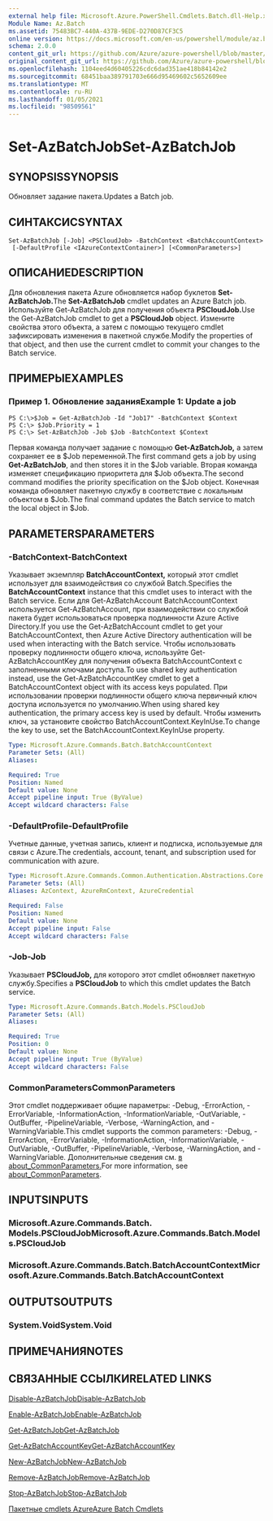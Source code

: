 ```yaml
---
external help file: Microsoft.Azure.PowerShell.Cmdlets.Batch.dll-Help.xml
Module Name: Az.Batch
ms.assetid: 75483BC7-440A-437B-9EDE-D270D87CF3C5
online version: https://docs.microsoft.com/en-us/powershell/module/az.batch/set-azbatchjob
schema: 2.0.0
content_git_url: https://github.com/Azure/azure-powershell/blob/master/src/Batch/Batch/help/Set-AzBatchJob.md
original_content_git_url: https://github.com/Azure/azure-powershell/blob/master/src/Batch/Batch/help/Set-AzBatchJob.md
ms.openlocfilehash: 1104eed4d60405226cdc6dad351ae418b84142e2
ms.sourcegitcommit: 68451baa389791703e666d95469602c5652609ee
ms.translationtype: MT
ms.contentlocale: ru-RU
ms.lasthandoff: 01/05/2021
ms.locfileid: "98509561"
---
```

# <span data-ttu-id="68d8e-101">Set-AzBatchJob</span><span class="sxs-lookup"><span data-stu-id="68d8e-101">Set-AzBatchJob</span></span>

## <span data-ttu-id="68d8e-102">SYNOPSIS</span><span class="sxs-lookup"><span data-stu-id="68d8e-102">SYNOPSIS</span></span>
<span data-ttu-id="68d8e-103">Обновляет задание пакета.</span><span class="sxs-lookup"><span data-stu-id="68d8e-103">Updates a Batch job.</span></span>

## <span data-ttu-id="68d8e-104">СИНТАКСИС</span><span class="sxs-lookup"><span data-stu-id="68d8e-104">SYNTAX</span></span>

```
Set-AzBatchJob [-Job] <PSCloudJob> -BatchContext <BatchAccountContext>
 [-DefaultProfile <IAzureContextContainer>] [<CommonParameters>]
```

## <span data-ttu-id="68d8e-105">ОПИСАНИЕ</span><span class="sxs-lookup"><span data-stu-id="68d8e-105">DESCRIPTION</span></span>
<span data-ttu-id="68d8e-106">Для обновления пакета Azure обновляется набор буклетов **Set-AzBatchJob.**</span><span class="sxs-lookup"><span data-stu-id="68d8e-106">The **Set-AzBatchJob** cmdlet updates an Azure Batch job.</span></span>
<span data-ttu-id="68d8e-107">Используйте Get-AzBatchJob для получения объекта **PSCloudJob.**</span><span class="sxs-lookup"><span data-stu-id="68d8e-107">Use the Get-AzBatchJob cmdlet to get a **PSCloudJob** object.</span></span>
<span data-ttu-id="68d8e-108">Измените свойства этого объекта, а затем с помощью текущего cmdlet зафиксировать изменения в пакетной службе.</span><span class="sxs-lookup"><span data-stu-id="68d8e-108">Modify the properties of that object, and then use the current cmdlet to commit your changes to the Batch service.</span></span>

## <span data-ttu-id="68d8e-109">ПРИМЕРЫ</span><span class="sxs-lookup"><span data-stu-id="68d8e-109">EXAMPLES</span></span>

### <span data-ttu-id="68d8e-110">Пример 1. Обновление задания</span><span class="sxs-lookup"><span data-stu-id="68d8e-110">Example 1: Update a job</span></span>
```
PS C:\>$Job = Get-AzBatchJob -Id "Job17" -BatchContext $Context
PS C:\> $Job.Priority = 1
PS C:\> Set-AzBatchJob -Job $Job -BatchContext $Context
```

<span data-ttu-id="68d8e-111">Первая команда получает задание с помощью **Get-AzBatchJob,** а затем сохраняет ее в $Job переменной.</span><span class="sxs-lookup"><span data-stu-id="68d8e-111">The first command gets a job by using **Get-AzBatchJob**, and then stores it in the $Job variable.</span></span>
<span data-ttu-id="68d8e-112">Вторая команда изменяет спецификацию приоритета для $Job объекта.</span><span class="sxs-lookup"><span data-stu-id="68d8e-112">The second command modifies the priority specification on the $Job object.</span></span>
<span data-ttu-id="68d8e-113">Конечная команда обновляет пакетную службу в соответствие с локальным объектом в $Job.</span><span class="sxs-lookup"><span data-stu-id="68d8e-113">The final command updates the Batch service to match the local object in $Job.</span></span>

## <span data-ttu-id="68d8e-114">PARAMETERS</span><span class="sxs-lookup"><span data-stu-id="68d8e-114">PARAMETERS</span></span>

### <span data-ttu-id="68d8e-115">-BatchContext</span><span class="sxs-lookup"><span data-stu-id="68d8e-115">-BatchContext</span></span>
<span data-ttu-id="68d8e-116">Указывает экземпляр **BatchAccountContext,** который этот cmdlet использует для взаимодействия со службой Batch.</span><span class="sxs-lookup"><span data-stu-id="68d8e-116">Specifies the **BatchAccountContext** instance that this cmdlet uses to interact with the Batch service.</span></span>
<span data-ttu-id="68d8e-117">Если для Get-AzBatchAccount BatchAccountContext используется Get-AzBatchAccount, при взаимодействии со службой пакета будет использоваться проверка подлинности Azure Active Directory.</span><span class="sxs-lookup"><span data-stu-id="68d8e-117">If you use the Get-AzBatchAccount cmdlet to get your BatchAccountContext, then Azure Active Directory authentication will be used when interacting with the Batch service.</span></span> <span data-ttu-id="68d8e-118">Чтобы использовать проверку подлинности общего ключа, используйте Get-AzBatchAccountKey для получения объекта BatchAccountContext с заполненными ключами доступа.</span><span class="sxs-lookup"><span data-stu-id="68d8e-118">To use shared key authentication instead, use the Get-AzBatchAccountKey cmdlet to get a BatchAccountContext object with its access keys populated.</span></span> <span data-ttu-id="68d8e-119">При использовании проверки подлинности общего ключа первичный ключ доступа используется по умолчанию.</span><span class="sxs-lookup"><span data-stu-id="68d8e-119">When using shared key authentication, the primary access key is used by default.</span></span> <span data-ttu-id="68d8e-120">Чтобы изменить ключ, за установите свойство BatchAccountContext.KeyInUse.</span><span class="sxs-lookup"><span data-stu-id="68d8e-120">To change the key to use, set the BatchAccountContext.KeyInUse property.</span></span>

```yaml
Type: Microsoft.Azure.Commands.Batch.BatchAccountContext
Parameter Sets: (All)
Aliases:

Required: True
Position: Named
Default value: None
Accept pipeline input: True (ByValue)
Accept wildcard characters: False
```

### <span data-ttu-id="68d8e-121">-DefaultProfile</span><span class="sxs-lookup"><span data-stu-id="68d8e-121">-DefaultProfile</span></span>
<span data-ttu-id="68d8e-122">Учетные данные, учетная запись, клиент и подписка, используемые для связи с Azure.</span><span class="sxs-lookup"><span data-stu-id="68d8e-122">The credentials, account, tenant, and subscription used for communication with azure.</span></span>

```yaml
Type: Microsoft.Azure.Commands.Common.Authentication.Abstractions.Core.IAzureContextContainer
Parameter Sets: (All)
Aliases: AzContext, AzureRmContext, AzureCredential

Required: False
Position: Named
Default value: None
Accept pipeline input: False
Accept wildcard characters: False
```

### <span data-ttu-id="68d8e-123">-Job</span><span class="sxs-lookup"><span data-stu-id="68d8e-123">-Job</span></span>
<span data-ttu-id="68d8e-124">Указывает **PSCloudJob,** для которого этот cmdlet обновляет пакетную службу.</span><span class="sxs-lookup"><span data-stu-id="68d8e-124">Specifies a **PSCloudJob** to which this cmdlet updates the Batch service.</span></span>

```yaml
Type: Microsoft.Azure.Commands.Batch.Models.PSCloudJob
Parameter Sets: (All)
Aliases:

Required: True
Position: 0
Default value: None
Accept pipeline input: True (ByValue)
Accept wildcard characters: False
```

### <span data-ttu-id="68d8e-125">CommonParameters</span><span class="sxs-lookup"><span data-stu-id="68d8e-125">CommonParameters</span></span>
<span data-ttu-id="68d8e-126">Этот cmdlet поддерживает общие параметры: -Debug, -ErrorAction, -ErrorVariable, -InformationAction, -InformationVariable, -OutVariable, -OutBuffer, -PipelineVariable, -Verbose, -WarningAction, and -WarningVariable.</span><span class="sxs-lookup"><span data-stu-id="68d8e-126">This cmdlet supports the common parameters: -Debug, -ErrorAction, -ErrorVariable, -InformationAction, -InformationVariable, -OutVariable, -OutBuffer, -PipelineVariable, -Verbose, -WarningAction, and -WarningVariable.</span></span> <span data-ttu-id="68d8e-127">Дополнительные сведения см. [в about_CommonParameters.](http://go.microsoft.com/fwlink/?LinkID=113216)</span><span class="sxs-lookup"><span data-stu-id="68d8e-127">For more information, see [about_CommonParameters](http://go.microsoft.com/fwlink/?LinkID=113216).</span></span>

## <span data-ttu-id="68d8e-128">INPUTS</span><span class="sxs-lookup"><span data-stu-id="68d8e-128">INPUTS</span></span>

### <span data-ttu-id="68d8e-129">Microsoft.Azure.Commands.Batch. Models.PSCloudJob</span><span class="sxs-lookup"><span data-stu-id="68d8e-129">Microsoft.Azure.Commands.Batch.Models.PSCloudJob</span></span>

### <span data-ttu-id="68d8e-130">Microsoft.Azure.Commands.Batch.BatchAccountContext</span><span class="sxs-lookup"><span data-stu-id="68d8e-130">Microsoft.Azure.Commands.Batch.BatchAccountContext</span></span>

## <span data-ttu-id="68d8e-131">OUTPUTS</span><span class="sxs-lookup"><span data-stu-id="68d8e-131">OUTPUTS</span></span>

### <span data-ttu-id="68d8e-132">System.Void</span><span class="sxs-lookup"><span data-stu-id="68d8e-132">System.Void</span></span>

## <span data-ttu-id="68d8e-133">ПРИМЕЧАНИЯ</span><span class="sxs-lookup"><span data-stu-id="68d8e-133">NOTES</span></span>

## <span data-ttu-id="68d8e-134">СВЯЗАННЫЕ ССЫЛКИ</span><span class="sxs-lookup"><span data-stu-id="68d8e-134">RELATED LINKS</span></span>

[<span data-ttu-id="68d8e-135">Disable-AzBatchJob</span><span class="sxs-lookup"><span data-stu-id="68d8e-135">Disable-AzBatchJob</span></span>](./Disable-AzBatchJob.md)

[<span data-ttu-id="68d8e-136">Enable-AzBatchJob</span><span class="sxs-lookup"><span data-stu-id="68d8e-136">Enable-AzBatchJob</span></span>](./Enable-AzBatchJob.md)

[<span data-ttu-id="68d8e-137">Get-AzBatchJob</span><span class="sxs-lookup"><span data-stu-id="68d8e-137">Get-AzBatchJob</span></span>](./Get-AzBatchJob.md)

[<span data-ttu-id="68d8e-138">Get-AzBatchAccountKey</span><span class="sxs-lookup"><span data-stu-id="68d8e-138">Get-AzBatchAccountKey</span></span>](./Get-AzBatchAccountKey.md)

[<span data-ttu-id="68d8e-139">New-AzBatchJob</span><span class="sxs-lookup"><span data-stu-id="68d8e-139">New-AzBatchJob</span></span>](./New-AzBatchJob.md)

[<span data-ttu-id="68d8e-140">Remove-AzBatchJob</span><span class="sxs-lookup"><span data-stu-id="68d8e-140">Remove-AzBatchJob</span></span>](./Remove-AzBatchJob.md)

[<span data-ttu-id="68d8e-141">Stop-AzBatchJob</span><span class="sxs-lookup"><span data-stu-id="68d8e-141">Stop-AzBatchJob</span></span>](./Stop-AzBatchJob.md)

[<span data-ttu-id="68d8e-142">Пакетные cmdlets Azure</span><span class="sxs-lookup"><span data-stu-id="68d8e-142">Azure Batch Cmdlets</span></span>](/powershell/module/Az.Batch/)
